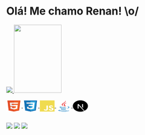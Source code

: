 <h1>Olá! Me chamo Renan! \o/</h1>

 <div>
  <a href="https://github.com/marshmll">
   <div>
    <img width:"50%" height="180em" src="https://github-readme-stats.vercel.app/api?username=marshmll&show_icons=true&theme=dark&include_all_commits=true&count_private=true"/>
    <img width="50%" height="180em" src="https://github-readme-stats.vercel.app/api/top-langs/?username=marshmll&layout=compact&langs_count=7&theme=dark"/> 
   </div>
  <div style="display: inline_block"><br>
    <img align="center" alt="Renan-HTML" height="30" width="40" src="https://raw.githubusercontent.com/devicons/devicon/master/icons/html5/html5-original.svg">
    <img align="center" alt="Renan-CSS" height="30" width="40" src="https://raw.githubusercontent.com/devicons/devicon/master/icons/css3/css3-original.svg">
    <img align="center" alt="Renan-Js" height="30" width="40" src="https://raw.githubusercontent.com/devicons/devicon/master/icons/javascript/javascript-plain.svg">
    <img align="center" alt="Renan-Java" height="30" width="40" src="https://raw.githubusercontent.com/devicons/devicon/master/icons/java/java-original.svg">
    <img align="center" alt="Renan-Next" height="30" width="40" src="https://raw.githubusercontent.com/devicons/devicon/master/icons/nextjs/nextjs-original.svg">
  </div>
</div>
  
 ## 
  
 <div> 
  <a href="https://instagram.com/renan._.and" target="_blank"><img src="https://img.shields.io/badge/-Instagram-%23E4405F?style=for-the-badge&logo=instagram&logoColor=white" target="_blank"></a>
  <a href = "mailto:renandasilvaoliveiraandrade@gmail.com"><img src="https://img.shields.io/badge/-Gmail-%23333?style=for-the-badge&logo=gmail&logoColor=white" target="_blank"></a>
  <a href="https://www.linkedin.com/in/renan-andrade-8a06ba212/" target="_blank"><img src="https://img.shields.io/badge/-LinkedIn-%230077B5?style=for-the-badge&logo=linkedin&logoColor=white" target="_blank"></a>

</div>
